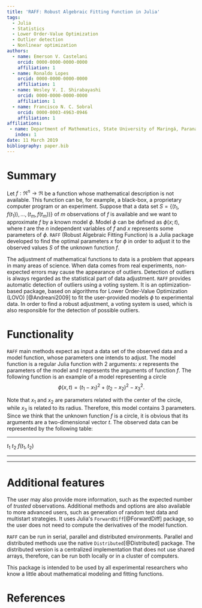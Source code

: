 ```yaml
---
title: 'RAFF: Robust Algebraic Fitting Function in Julia'
tags:
  - Julia
  - Statistics
  - Lower Order-Value Optimization
  - Outlier detection
  - Nonlinear optimization
authors:
  - name: Emerson V. Castelani
    orcid: 0000-0000-0000-0000
    affiliation: 1
  - name: Ronaldo Lopes
    orcid: 0000-0000-0000-0000
    affiliation: 1
  - name: Wesley V. I. Shirabayashi
    orcid: 0000-0000-0000-0000
    affiliation: 1
  - name: Francisco N. C. Sobral
    orcid: 0000-0003-4963-0946
    affiliation: 1
affiliations:
 - name: Department of Mathematics, State University of Maringá, Paraná, Brazil
   index: 1
date: 11 March 2019
bibliography: paper.bib
---
```


# Summary

Let $f : \Re^n \to \Re$ be a function whose mathematical description
is not available. This function can be, for example, a black-box, a
proprietary computer program or an experiment. Suppose that a data set
$S = \{(t_1, f(t_1)), \dots, (t_m, f(t_m))\}$ of $m$ observations of
$f$ is available and we want to approximate $f$ by a known model
$\phi$. Model $\phi$ can be defined as $\phi(x;t)$, where $t$ are the
$n$ independent variables of $f$ and $x$ represents some parameters of
$\phi$. ``RAFF`` (Robust Algebraic Fitting Function) is a Julia
package developed to find the optimal parameters $x$ for $\phi$ in
order to adjust it to the observed values $S$ of the unknown function
$f$.

The adjustment of mathematical functions to data is a problem that
appears in many areas of science. When data comes from real
experiments, non-expected errors may cause the appearance of
outliers. Detection of outliers is always regarded as the statistical
part of data adjustment. ``RAFF`` provides automatic detection of
outliers using a voting system. It is an optimization-based package,
based on algorithms for Lower Order-Value Optimization (LOVO)
[@Andreani2009] to fit the user-provided models $\phi$ to experimental
data. In order to find a robust adjustment, a voting system is used,
which is also responsible for the detection of possible outliers.

# Functionality

``RAFF`` main methods expect as input a data set of the observed data
and a model function, whose parameters one intends to adjust. The
model function is a regular Julia function with 2 arguments: $x$
represents the parameters of the model and $t$ represents the
arguments of function $f$. The following function is an example of a
model representing a circle
$$
\phi(x, t) = (t_1 - x_1)^2 + (t_2 - x_2)^2 - x_3^2.
$$

Note that $x_1$ and $x_2$ are parameters related with the center of
the circle, while $x_3$ is related to its radius. Therefore, this
model contains 3 parameters. Since we think that the unknown function
$f$ is a circle, it is obvious that its arguments are a
two-dimensional vector $t$. The observed data can be represented by
the following table:

-------------------------------------------------------------
$t_1$    $t_2$     $f(t_1, t_2)$
-------  -------   ---------------

-------------------------------------------------------------

# Additional features

 The user may also provide more information, such as the
expected number of *trusted* observations. Additional methods and
options are also available to more advanced users, such as generation
of random test data and multistart strategies. It uses Julia's
``ForwardDiff``[@ForwardDiff] package, so the user does not need to
compute the derivatives of the model function.

``RAFF`` can be run in serial, parallel and distributed
environments. Parallel and distributed methods use the native
``Distributed``[@Distributed] package. The distributed version is a
centralized implementation that does not use shared arrays, therefore,
can be run both locally or in a cluster of computers.

This package is intended to be used by all experimental researchers
who know a little about mathematical modeling and fitting functions.

# References
